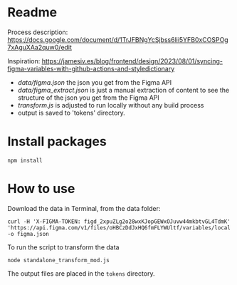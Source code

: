 # Readme

Process description:
https://docs.google.com/document/d/1TrJFBNgYcSjbss6lii5YFB0xCOSPOg7xAguXAa2quw0/edit

Inspiration:
https://jamesiv.es/blog/frontend/design/2023/08/01/syncing-figma-variables-with-github-actions-and-styledictionary

- *data/figma.json* the json you get from the Figma API
- *data/figma_extract.json* is just a manual extraction of content to see the structure of the json you get from the Figma API
- *transform.js* is adjusted to run locally without any build process
- output is saved to 'tokens' directory.


# Install packages
`npm install`

# How to use

Download the data in Terminal, from the data folder:
```
curl -H 'X-FIGMA-TOKEN: figd_2xpuZLg2o28wxKJopGEWxOJuvw44mkbtvGL4TdmK' 'https://api.figma.com/v1/files/oHBCzDdJxHQ6fmFLYWUltf/variables/local' -o figma.json
```

To run the script to transform the data
```
node standalone_transform_mod.js
```

The output files are placed in the `tokens` directory.